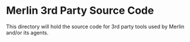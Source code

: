 # Merlin 3rd Party Source Code
This directory will hold the source code for 3rd party tools used by
 Merlin and/or its agents.